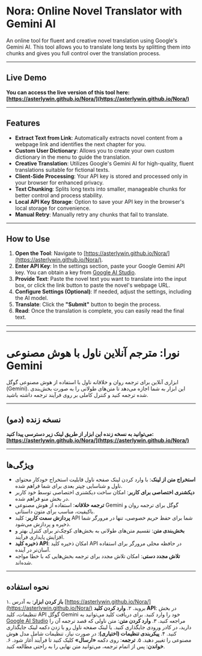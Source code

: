 # Nora: Online Novel Translator with Gemini AI

An online tool for fluent and creative novel translation using Google's Gemini AI. This tool allows you to translate long texts by splitting them into chunks and gives you full control over the translation process.

---

## **Live Demo**

**You can access the live version of this tool here:**
**[https://asterlywin.github.io/Nora/](https://asterlywin.github.io/Nora/)**

---

## **Features**

*   **Extract Text from Link**: Automatically extracts novel content from a webpage link and identifies the next chapter for you.
*   **Custom User Dictionary**: Allows you to create your own custom dictionary in the menu to guide the translation.
*   **Creative Translation**: Utilizes Google's Gemini AI for high-quality, fluent translations suitable for fictional texts.
*   **Client-Side Processing**: Your API key is stored and processed only in your browser for enhanced privacy.
*   **Text Chunking**: Splits long texts into smaller, manageable chunks for better control and process stability.
*   **Local API Key Storage**: Option to save your API key in the browser's local storage for convenience.
*   **Manual Retry**: Manually retry any chunks that fail to translate.

---

## **How to Use**

1.  **Open the Tool**: Navigate to [https://asterlywin.github.io/Nora/](https://asterlywin.github.io/Nora/).
2.  **Enter API Key**: In the settings section, paste your Google Gemini API key. You can obtain a key from [Google AI Studio](https://aistudio.google.com/app/apikey).
3.  **Provide Text**: Paste the novel text you want to translate into the input box, or click the link button to paste the novel's webpage URL.
4.  **Configure Settings (Optional)**: If needed, adjust the settings, including the AI model.
5.  **Translate**: Click the **"Submit"** button to begin the process.
6.  **Read**: Once the translation is complete, you can easily read the final text.

---
---

# **نورا: مترجم آنلاین ناول با هوش مصنوعی Gemini**

ابزاری آنلاین برای ترجمه روان و خلاقانه ناول با استفاده از هوش مصنوعی گوگل (Gemini). این ابزار به شما اجازه می‌دهد تا متن‌های طولانی را به صورت بخش‌بندی شده ترجمه کنید و کنترل کاملی بر روی فرآیند ترجمه داشته باشید.

---

## **نسخه زنده (دمو)**

**می‌توانید به نسخه زنده این ابزار از طریق لینک زیر دسترسی پیدا کنید:**
**[https://asterlywin.github.io/Nora/](https://asterlywin.github.io/Nora/)**

---

## **ویژگی‌ها**

*   **استخراج متن از لینک**: با وارد کردن لینک صفحه ناول قابلیت استخراج خودکار محتوای ناول و شناسایی چپتر بعدی برای شما فراهم شده.
*   **دیکشنری اختصاصی برای کاربر**: امکان ساخت دیکشنری اختصاصی توسط خود کاربر در بخش منو فراهم شده.
*   **ترجمه خلاقانه**: استفاده از هوش مصنوعی Gemini گوگل برای ترجمه روان و باکیفیت، مناسب برای متون داستانی.
*   **پردازش سمت کاربر**: کلید API شما برای حفظ حریم خصوصی، تنها در مرورگر شما ذخیره و پردازش می‌شود.
*   **بخش‌بندی متن**: تقسیم متن‌های طولانی به بخش‌های کوچک‌تر برای کنترل بهتر و افزایش پایداری فرآیند.
*   **ذخیره کلید API**: امکان ذخیره کلید API در حافظه محلی مرورگر برای استفاده آسان‌تر در آینده.
*   **تلاش مجدد دستی**: امکان تلاش مجدد برای ترجمه بخش‌هایی که با خطا مواجه شده‌اند.

---

## **نحوه استفاده**

۱. **باز کردن ابزار**: به آدرس [https://asterlywin.github.io/Nora/](https://asterlywin.github.io/Nora/) بروید.
۲. **وارد کردن کلید API**: در بخش تنظیمات، کلید API گوگل Gemini خود را وارد کنید. برای دریافت کلید می‌توانید به [Google AI Studio](https://aistudio.google.com/app/apikey) مراجعه کنید.
۳. **وارد کردن متن**: متن ناولی که قصد ترجمه آن را دارید، در کادر ورودی جایگذاری کنید. یا لینک صفحه ناول رو با زدن دکمه لینک جایگذاری کنید.
۴. **پیکربندی تنظیمات (اختیاری)**: در صورت نیاز، تنظیمات شامل مدل هوش مصنوعی را تغییر دهید.
۵. **ترجمه**: روی دکمه **«ارسال»** کلیک کنید تا فرآیند آغاز شود.
۶. **خواندن**: پس از اتمام ترجمه، می‌توانید متن نهایی را به راحتی مطالعه کنید.
